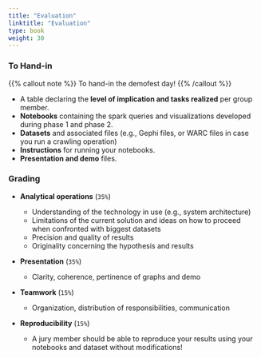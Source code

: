 ```yaml
---
title: "Evaluation"
linktitle: "Evaluation"
type: book
weight: 30
---
```


### To Hand-in

{{% callout note %}}
To hand-in the demofest day!
{{% /callout %}}

* A table declaring the **level of implication and tasks realized** per group member. 
* **Notebooks** containing the spark queries and visualizations developed during phase 1 and phase 2.
* **Datasets** and associated files (e.g., Gephi files, or WARC files in case you run a crawling operation)
* **Instructions** for running your notebooks.
* **Presentation and demo** files.


### Grading

* **Analytical operations** (`35%`)
    -   Understanding of the technology in use (e.g., system architecture)
    -   Limitations of the current solution and ideas on how to proceed when confronted with biggest datasets 
    -   Precision and quality of results
    -   Originality concerning the hypothesis and results

* **Presentation** (`35%`)
    -   Clarity, coherence, pertinence of graphs and demo

* **Teamwork** (`15%`)
    -   Organization, distribution of responsibilities, communication

* **Reproducibility** (`15%`)
    -   A jury member should be able to reproduce your results using your notebooks and dataset without modifications!